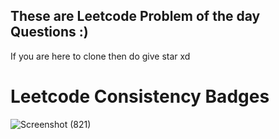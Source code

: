 ## These are Leetcode Problem of the day Questions :)

If you are here to clone then do give star xd

# Leetcode Consistency Badges
![Screenshot (821)](https://github.com/Notmrabhi/Leetcode-EveryDay-POD/assets/110781004/ef282c78-a5b0-4626-bc24-d0634a5f8c09)
